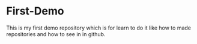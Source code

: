 # First-Demo
This is my first demo repository which is for learn to do it like how to made repositories and how to see in in github.
